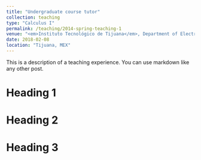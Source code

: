```yaml
---
title: "Undergraduate course tutor"
collection: teaching
type: "Calculus I"
permalink: /teaching/2014-spring-teaching-1
venue: "<em>Instituto Tecnológico de Tijuana</em>, Department of Electronical and Electrical Engineering"
date: 2018-02-08
location: "Tijuana, MEX"
---
```


This is a description of a teaching experience. You can use markdown like any other post.

Heading 1
======

Heading 2
======

Heading 3
======

